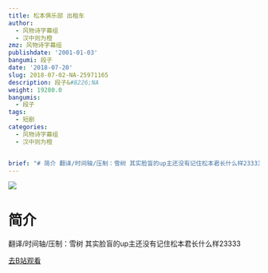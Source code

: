 ```yaml
---
title: 松本俱乐部 出租车
author:
  - 风物诗字幕组
  - 汉中则为橙
zmz: 风物诗字幕组
publishdate: '2001-01-03'
bangumi: 段子
date: '2018-07-20'
slug: 2018-07-02-NA-25971165
description: 段子&#8226;NA
weight: 19280.0
bangumis:
  - 段子
tags:
  - 短剧
categories:
  - 风物诗字幕组
  - 汉中则为橙


brief: "# 简介 翻译/时间轴/压制：雪树 其实脸盲的up主还没有记住松本君长什么样23333"
---
```

![](https://i.imgur.com/TKegDAK.jpg)
# 简介  
翻译/时间轴/压制：雪树
其实脸盲的up主还没有记住松本君长什么样23333  

[去B站观看](https://www.bilibili.com/video/av25971165/)
 
